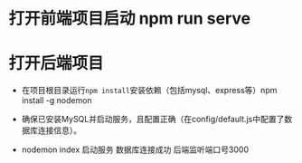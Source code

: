 # 打开前端项目启动 npm run serve

# 打开后端项目
 
- 在项目根目录运行`npm install`安装依赖（包括mysql、express等）npm install -g nodemon

- 确保已安装MySQL并启动服务，且配置正确（在config/default.js中配置了数据库连接信息）。

- nodemon index 启动服务 数据库连接成功 后端监听端口号3000